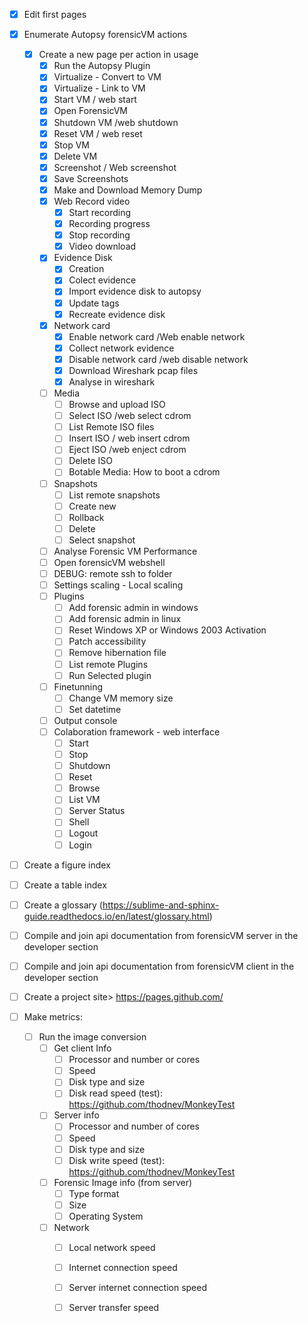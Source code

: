 - [x] Edit first pages
- [x] Enumerate Autopsy forensicVM actions
   - [x] Create a new page per action in usage
      - [x] Run the Autopsy Plugin
      - [x] Virtualize - Convert to VM
      - [x] Virtualize - Link to VM
      - [x] Start VM / web start
      - [x] Open ForensicVM
      - [x] Shutdown VM /web shutdown
      - [x] Reset VM / web reset
      - [x] Stop VM
      - [x] Delete VM
      - [x] Screenshot / Web screenshot
      - [x] Save Screenshots
      - [x] Make and Download Memory Dump
      - [x] Web Record video
         - [x] Start recording
         - [x] Recording progress
         - [x] Stop recording
         - [x] Video download
      - [x] Evidence Disk
         - [x] Creation
         - [x] Colect evidence
         - [x] Import evidence disk to autopsy
         - [x] Update tags
         - [x] Recreate evidence disk         
      - [x] Network card
         - [x] Enable network card /Web enable network
         - [x] Collect network evidence
         - [x] Disable network card /web disable network
         - [x] Download Wireshark pcap files
         - [x] Analyse in wireshark
      - [ ] Media
         - [ ] Browse and upload ISO
         - [ ] Select ISO /web select cdrom
         - [ ] List Remote ISO files
         - [ ] Insert ISO / web insert cdrom
         - [ ] Eject ISO /web enject cdrom         
         - [ ] Delete ISO
         - [ ] Botable Media: How to boot a cdrom
      - [ ] Snapshots
         - [ ] List remote snapshots
         - [ ] Create new
         - [ ] Rollback
         - [ ] Delete
         - [ ] Select snapshot
      - [ ] Analyse Forensic VM Performance
      - [ ] Open forensicVM webshell
      - [ ] DEBUG: remote ssh to folder
      - [ ] Settings scaling - Local scaling
      - [ ] Plugins
        - [ ] Add forensic admin in windows
        - [ ] Add forensic admin in linux
        - [ ] Reset Windows XP or Windows 2003 Activation
        - [ ] Patch accessibility
        - [ ] Remove hibernation file
        - [ ] List remote Plugins
        - [ ] Run Selected plugin
      - [ ] Finetunning
         - [ ] Change VM memory size
         - [ ] Set datetime
      - [ ] Output console
      - [ ] Colaboration framework - web interface
         - [ ] Start
         - [ ] Stop
         - [ ] Shutdown
         - [ ] Reset
         - [ ] Browse
         - [ ] List VM
         - [ ] Server Status
         - [ ] Shell
         - [ ] Logout
         - [ ] Login
- [ ] Create a figure index
- [ ] Create a table index
- [ ] Create a glossary (https://sublime-and-sphinx-guide.readthedocs.io/en/latest/glossary.html)
- [ ] Compile and join api documentation from forensicVM server in the developer section
- [ ] Compile and join api documentation from forensicVM client in the developer section


- [ ] Create a project site> https://pages.github.com/


- [ ] Make metrics:
   - [ ] Run the image conversion
      - [ ] Get client Info
         - [ ] Processor and number or cores
         - [ ] Speed
         - [ ] Disk type and size
         - [ ] Disk read speed (test): https://github.com/thodnev/MonkeyTest
      - [ ] Server info
         - [ ] Processor and number of cores
         - [ ] Speed
         - [ ] Disk type and size
         - [ ] Disk write speed (test): https://github.com/thodnev/MonkeyTest         
      - [ ] Forensic Image info (from server)
         - [ ] Type format
         - [ ] Size
         - [ ] Operating System
      - [ ] Network
         - [ ] Local network speed
         - [ ] Internet connection speed
         - [ ] Server internet connection speed
         - [ ] Server transfer speed


   
